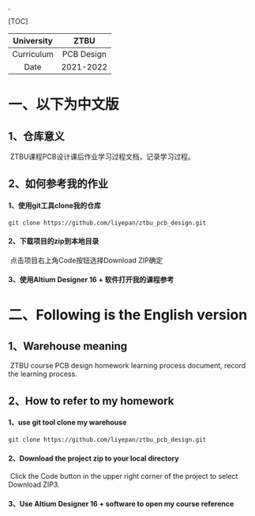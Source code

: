 <img src="http://photo.linuxacme.cn/2022/03/17/ff0a29475be9a.jpg" style="zoom:25%;" />

[TOC]

| University |    ZTBU    |
| :--------: | :--------: |
| Curriculum | PCB Design |
|    Date    | 2021-2022  |

# 一、以下为中文版

## 1、仓库意义

​		ZTBU课程PCB设计课后作业学习过程文档，记录学习过程。

## 2、如何参考我的作业

#### 		1、使用git工具clone我的仓库

```
git clone https://github.com/liyepan/ztbu_pcb_design.git
```

#### 		2、下载项目的zip到本地目录

​		点击项目右上角Code按钮选择Download ZIP确定

#### 		3、使用Altium Designer 16 + 软件打开我的课程参考

# 二、Following is the English version

## 1、Warehouse meaning

​		ZTBU course PCB design homework learning process document, record the learning process.

## 2、How to refer to my homework	

#### 	1、use git tool clone my warehouse

```
git clone https://github.com/liyepan/ztbu_pcb_design.git
```

#### 	2、Download the project zip to your local directory

​		Click the Code button in the upper right corner of the project to select Download ZIP3.

#### 	3、Use Altium Designer 16 + software to open my course reference
